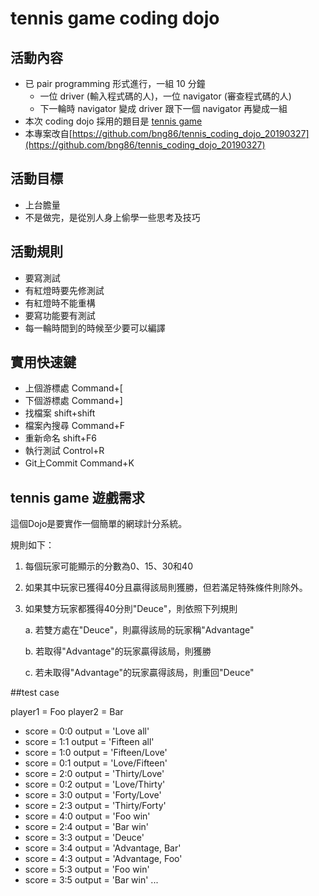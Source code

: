 # tennis game coding dojo

## 活動內容

+ 已 pair programming 形式進行，一組 10 分鐘
  + 一位 driver (輸入程式碼的人)，一位 navigator (審查程式碼的人)
  + 下一輪時 navigator 變成 driver 跟下一個 navigator 再變成一組
+ 本次 coding dojo 採用的題目是 [tennis game](https://en.wikipedia.org/wiki/Tennis#Scoring) 
+ 本專案改自[https://github.com/bng86/tennis_coding_dojo_20190327](https://github.com/bng86/tennis_coding_dojo_20190327)

## 活動目標

+ 上台膽量
+ 不是做完，是從別人身上偷學一些思考及技巧

## 活動規則

+ 要寫測試
+ 有紅燈時要先修測試
+ 有紅燈時不能重構
+ 要寫功能要有測試
+ 每一輪時間到的時候至少要可以編譯

## 實用快速鍵

+ 上個游標處 Command+[
+ 下個游標處 Command+]
+ 找檔案 shift+shift
+ 檔案內搜尋 Command+F
+ 重新命名 shift+F6
+ 執行測試 Control+R
+ Git上Commit Command+K


## tennis game 遊戲需求

這個Dojo是要實作一個簡單的網球計分系統。

規則如下：

1. 每個玩家可能顯示的分數為0、15、30和40

2. 如果其中玩家已獲得40分且贏得該局則獲勝，但若滿足特殊條件則除外。

3. 如果雙方玩家都獲得40分則"Deuce"，則依照下列規則
    
    a. 若雙方處在"Deuce"，則贏得該局的玩家稱"Advantage"
    
    b. 若取得"Advantage"的玩家贏得該局，則獲勝
    
    c. 若未取得"Advantage"的玩家贏得該局，則重回"Deuce"

##test case

 player1 = Foo
 player2 = Bar
 
 + score = 0:0 output = 'Love all'
 + score = 1:1 output = 'Fifteen all'
 + score = 1:0 output = 'Fifteen/Love'
 + score = 0:1 output = 'Love/Fifteen'
 + score = 2:0 output = 'Thirty/Love'
 + score = 0:2 output = 'Love/Thirty'
 + score = 3:0 output = 'Forty/Love'
 + score = 2:3 output = 'Thirty/Forty'
 + score = 4:0 output = 'Foo win'
 + score = 2:4 output = 'Bar win'
 + score = 3:3 output = 'Deuce'
 + score = 3:4 output = 'Advantage, Bar'
 + score = 4:3 output = 'Advantage, Foo'
 + score = 5:3 output = 'Foo win'
 + score = 3:5 output = 'Bar win' 
 ... 